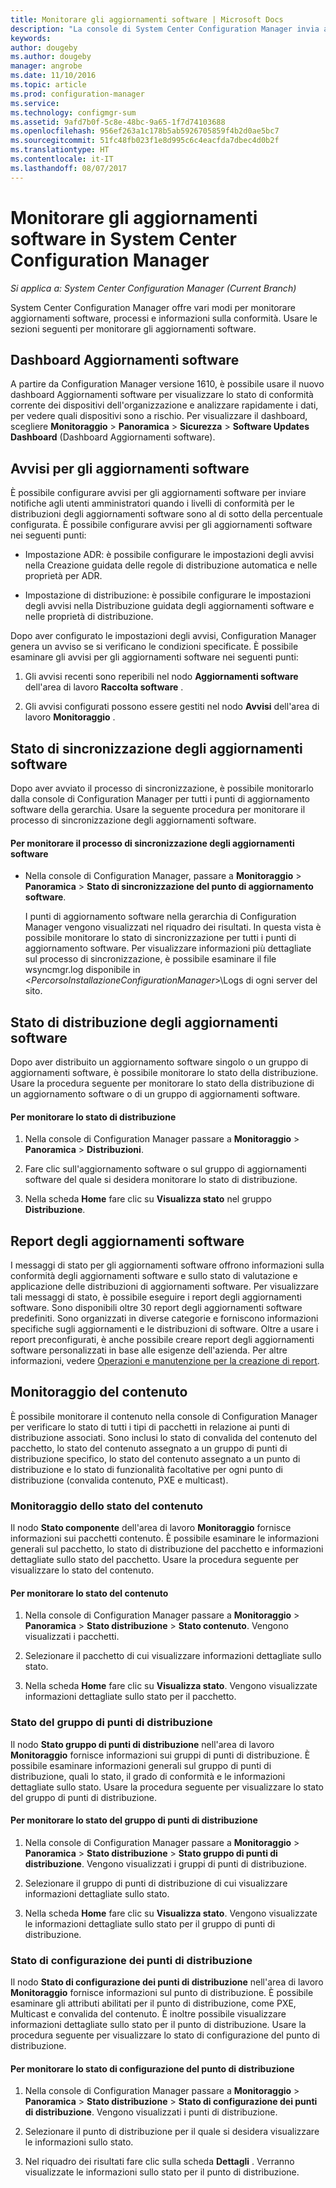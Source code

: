 ```yaml
---
title: Monitorare gli aggiornamenti software | Microsoft Docs
description: "La console di System Center Configuration Manager invia avvisi e stati per monitorare gli aggiornamenti e la conformità."
keywords: 
author: dougeby
ms.author: dougeby
manager: angrobe
ms.date: 11/10/2016
ms.topic: article
ms.prod: configuration-manager
ms.service: 
ms.technology: configmgr-sum
ms.assetid: 9afd7b0f-5c8e-48bc-9a65-1f7d74103688
ms.openlocfilehash: 956ef263a1c178b5ab5926705859f4b2d0ae5bc7
ms.sourcegitcommit: 51fc48fb023f1e8d995c6c4eacfda7dbec4d0b2f
ms.translationtype: HT
ms.contentlocale: it-IT
ms.lasthandoff: 08/07/2017
---
```

# <a name="monitor-software-updates-in-system-center-configuration-manager"></a>Monitorare gli aggiornamenti software in System Center Configuration Manager

*Si applica a: System Center Configuration Manager (Current Branch)*

System Center Configuration Manager offre vari modi per monitorare aggiornamenti software, processi e informazioni sulla conformità. Usare le sezioni seguenti per monitorare gli aggiornamenti software.

## <a name="software-updates-dashboard"></a>Dashboard Aggiornamenti software
A partire da Configuration Manager versione 1610, è possibile usare il nuovo dashboard Aggiornamenti software per visualizzare lo stato di conformità corrente dei dispositivi dell'organizzazione e analizzare rapidamente i dati, per vedere quali dispositivi sono a rischio. Per visualizzare il dashboard, scegliere **Monitoraggio** > **Panoramica** > **Sicurezza** > **Software Updates Dashboard** (Dashboard Aggiornamenti software).   

##  <a name="BKMK_SUAlerts"></a> Avvisi per gli aggiornamenti software  
 È possibile configurare avvisi per gli aggiornamenti software per inviare notifiche agli utenti amministratori quando i livelli di conformità per le distribuzioni degli aggiornamenti software sono al di sotto della percentuale configurata. È possibile configurare avvisi per gli aggiornamenti software nei seguenti punti:  

-   Impostazione ADR: è possibile configurare le impostazioni degli avvisi nella Creazione guidata delle regole di distribuzione automatica e nelle proprietà per ADR.  

-   Impostazione di distribuzione: è possibile configurare le impostazioni degli avvisi nella Distribuzione guidata degli aggiornamenti software e nelle proprietà di distribuzione.  

Dopo aver configurato le impostazioni degli avvisi, Configuration Manager genera un avviso se si verificano le condizioni specificate. È possibile esaminare gli avvisi per gli aggiornamenti software nei seguenti punti:  

1.  Gli avvisi recenti sono reperibili nel nodo **Aggiornamenti software** dell'area di lavoro **Raccolta software** .  

2.  Gli avvisi configurati possono essere gestiti nel nodo **Avvisi** dell'area di lavoro **Monitoraggio** .  

##  <a name="BKMK_SUSyncStatus"></a> Stato di sincronizzazione degli aggiornamenti software  
 Dopo aver avviato il processo di sincronizzazione, è possibile monitorarlo dalla console di Configuration Manager per tutti i punti di aggiornamento software della gerarchia. Usare la seguente procedura per monitorare il processo di sincronizzazione degli aggiornamenti software.  

#### <a name="to-monitor-the-software-updates-synchronization-process"></a>Per monitorare il processo di sincronizzazione degli aggiornamenti software  

- Nella console di Configuration Manager, passare a **Monitoraggio** > **Panoramica** > **Stato di sincronizzazione del punto di aggiornamento software**.  

    I punti di aggiornamento software nella gerarchia di Configuration Manager vengono visualizzati nel riquadro dei risultati. In questa vista è possibile monitorare lo stato di sincronizzazione per tutti i punti di aggiornamento software. Per visualizzare informazioni più dettagliate sul processo di sincronizzazione, è possibile esaminare il file wsyncmgr.log disponibile in <*PercorsoInstallazioneConfigurationManager*>\Logs di ogni server del sito.  

##  <a name="BKMK_SUDeployStatus"></a> Stato di distribuzione degli aggiornamenti software  
 Dopo aver distribuito un aggiornamento software singolo o un gruppo di aggiornamenti software, è possibile monitorare lo stato della distribuzione. Usare la procedura seguente per monitorare lo stato della distribuzione di un aggiornamento software o di un gruppo di aggiornamenti software.  

#### <a name="to-monitor-deployment-status"></a>Per monitorare lo stato di distribuzione  

1.  Nella console di Configuration Manager passare a **Monitoraggio** > **Panoramica** > **Distribuzioni**.  

2.  Fare clic sull'aggiornamento software o sul gruppo di aggiornamenti software del quale si desidera monitorare lo stato di distribuzione.  

3.  Nella scheda **Home** fare clic su **Visualizza stato** nel gruppo **Distribuzione**.  

##  <a name="BKMK_SUReports"></a> Report degli aggiornamenti software  
 I messaggi di stato per gli aggiornamenti software offrono informazioni sulla conformità degli aggiornamenti software e sullo stato di valutazione e applicazione delle distribuzioni di aggiornamenti software. Per visualizzare tali messaggi di stato, è possibile eseguire i report degli aggiornamenti software. Sono disponibili oltre 30 report degli aggiornamenti software predefiniti. Sono organizzati in diverse categorie e forniscono informazioni specifiche sugli aggiornamenti e le distribuzioni di software. Oltre a usare i report preconfigurati, è anche possibile creare report degli aggiornamenti software personalizzati in base alle esigenze dell'azienda. Per altre informazioni, vedere [Operazioni e manutenzione per la creazione di report](../../core/servers/manage/operations-and-maintenance-for-reporting.md).  

##  <a name="BKMK_MonitorContent"></a> Monitoraggio del contenuto  
 È possibile monitorare il contenuto nella console di Configuration Manager per verificare lo stato di tutti i tipi di pacchetti in relazione ai punti di distribuzione associati. Sono inclusi lo stato di convalida del contenuto del pacchetto, lo stato del contenuto assegnato a un gruppo di punti di distribuzione specifico, lo stato del contenuto assegnato a un punto di distribuzione e lo stato di funzionalità facoltative per ogni punto di distribuzione (convalida contenuto, PXE e multicast).  

###  <a name="BKMK_ContentStatus"></a> Monitoraggio dello stato del contenuto  
 Il nodo **Stato componente** dell'area di lavoro **Monitoraggio** fornisce informazioni sui pacchetti contenuto. È possibile esaminare le informazioni generali sul pacchetto, lo stato di distribuzione del pacchetto e informazioni dettagliate sullo stato del pacchetto. Usare la procedura seguente per visualizzare lo stato del contenuto.  

#### <a name="to-monitor-content-status"></a>Per monitorare lo stato del contenuto  

1.  Nella console di Configuration Manager passare a **Monitoraggio** > **Panoramica** > **Stato distribuzione** > **Stato contenuto**. Vengono visualizzati i pacchetti.  

2.  Selezionare il pacchetto di cui visualizzare informazioni dettagliate sullo stato.  

3.  Nella scheda **Home** fare clic su **Visualizza stato**. Vengono visualizzate informazioni dettagliate sullo stato per il pacchetto.  

###  <a name="BKMK_DPGroupStatus"></a> Stato del gruppo di punti di distribuzione  
 Il nodo **Stato gruppo di punti di distribuzione** nell'area di lavoro **Monitoraggio** fornisce informazioni sui gruppi di punti di distribuzione. È possibile esaminare informazioni generali sul gruppo di punti di distribuzione, quali lo stato, il grado di conformità e le informazioni dettagliate sullo stato. Usare la procedura seguente per visualizzare lo stato del gruppo di punti di distribuzione.  

#### <a name="to-monitor-distribution-point-group-status"></a>Per monitorare lo stato del gruppo di punti di distribuzione  

1.  Nella console di Configuration Manager passare a **Monitoraggio** > **Panoramica** > **Stato distribuzione** > **Stato gruppo di punti di distribuzione**. Vengono visualizzati i gruppi di punti di distribuzione.  

2.  Selezionare il gruppo di punti di distribuzione di cui visualizzare informazioni dettagliate sullo stato.  

3.  Nella scheda **Home** fare clic su **Visualizza stato**. Vengono visualizzate le informazioni dettagliate sullo stato per il gruppo di punti di distribuzione.  

###  <a name="BKMK_DPConfigStatus"></a> Stato di configurazione dei punti di distribuzione  
 Il nodo **Stato di configurazione dei punti di distribuzione** nell'area di lavoro **Monitoraggio** fornisce informazioni sul punto di distribuzione. È possibile esaminare gli attributi abilitati per il punto di distribuzione, come PXE, Multicast e convalida del contenuto. È inoltre possibile visualizzare informazioni dettagliate sullo stato per il punto di distribuzione. Usare la procedura seguente per visualizzare lo stato di configurazione del punto di distribuzione.  

#### <a name="to-monitor-distribution-point-configuration-status"></a>Per monitorare lo stato di configurazione del punto di distribuzione  

1.  Nella console di Configuration Manager passare a **Monitoraggio** > **Panoramica** > **Stato distribuzione** > **Stato di configurazione dei punti di distribuzione**. Vengono visualizzati i punti di distribuzione.  

2.  Selezionare il punto di distribuzione per il quale si desidera visualizzare le informazioni sullo stato.  

3.  Nel riquadro dei risultati fare clic sulla scheda **Dettagli** . Verranno visualizzate le informazioni sullo stato per il punto di distribuzione.  
